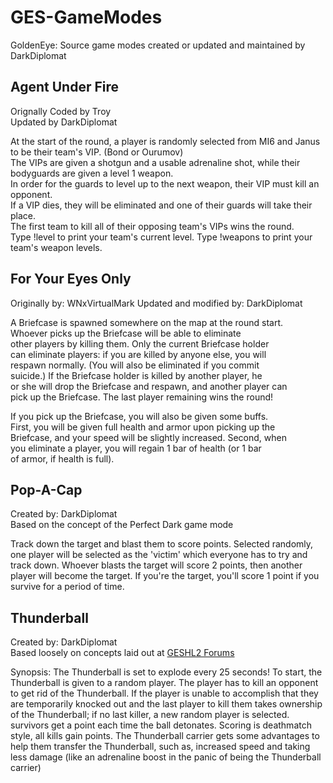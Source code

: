 # GES-GameModes
GoldenEye: Source game modes created or updated and maintained by DarkDiplomat

## Agent Under Fire
Orignally Coded by Troy  
Updated by DarkDiplomat  

At the start of the round, a player is randomly selected from MI6 and Janus to be their team's VIP. (Bond or Ourumov)  
The VIPs are given a shotgun and a usable adrenaline shot, while their bodyguards are given a level 1 weapon.  
In order for the guards to level up to the next weapon, their VIP must kill an opponent.  
If a VIP dies, they will be eliminated and one of their guards will take their place.  
The first team to kill all of their opposing team's VIPs wins the round.  
Type !level to print your team's current level. Type !weapons to print your team's weapon levels.

## For Your Eyes Only
Originally by: WNxVirtualMark
Updated and modified by: DarkDiplomat  

A Briefcase is spawned somewhere on the map at the round start.  
Whoever picks up the Briefcase will be able to eliminate  
other players by killing them. Only the current Briefcase holder  
can eliminate players: if you are killed by anyone else, you will  
respawn normally. (You will also be eliminated if you commit  
suicide.) If the Briefcase holder is killed by another player, he  
or she will drop the Briefcase and respawn, and another player can  
pick up the Briefcase. The last player remaining wins the round!  
  
If you pick up the Briefcase, you will also be given some buffs.  
First, you will be given full health and armor upon picking up the  
Briefcase, and your speed will be slightly increased. Second, when  
you eliminate a player, you will regain 1 bar of health (or 1 bar  
of armor, if health is full).  
  
## Pop-A-Cap 
Created by: DarkDiplomat  
Based on the concept of the Perfect Dark game mode  

Track down the target and blast them to score points.
Selected randomly, one player will be selected as the 'victim' which everyone has to 
try and track down. Whoever blasts the target will score 2 points, then another 
player will become the target. If you're the target, you'll score 1 point if you 
survive for a period of time. 

## Thunderball
Created by: DarkDiplomat  
Based loosely on concepts laid out at [GESHL2 Forums](https://forums.geshl2.com/index.php/topic,5573.0.html)

Synopsis: The Thunderball is set to explode every 25 seconds!
To start, the Thunderball is given to a random player. The player has to kill an opponent to
get rid of the Thunderball. If the player is unable to accomplish that they
are temporarily knocked out and the last player to kill them takes ownership
of the Thunderball; if no last killer, a new random player is selected.
survivors get a point each time the ball detonates. Scoring is deathmatch style, all kills gain points.
The Thunderball carrier gets some advantages to help them transfer the
Thunderball, such as, increased speed and taking less damage (like an
adrenaline boost in the panic of being the Thunderball carrier)

